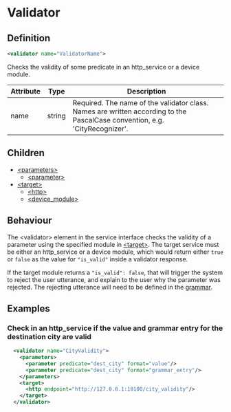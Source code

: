 # Validator

## Definition
```xml
<validator name="ValidatorName">
```

Checks the validity of some predicate in an http_service or a device module.

Attribute | Type | Description |
--- | --- | --- |
name | string | Required. The name of the validator class. Names are written according to the PascalCase convention, e.g. 'CityRecognizer'. |


## Children

- [<parameters\>](/dialog-domain-description-definition/service_interface/children/parameters)
    - [<parameter\>](/dialog-domain-description-definition/service_interface/children/parameters)
- [<target\>](/dialog-domain-description-definition/service_interface/children/target)
    - [<http\>](/dialog-domain-description-definition/service_interface/children/target)
    - [<device_module\>](/dialog-domain-description-definition/service_interface/children/target)


## Behaviour

The <validator\> element in the service interface checks the validity of a parameter using the specified module in [<target\>](/dialog-domain-description-definition/service_interface/children/target). The target service must be either an http_service or a device module, which would return either `true` or `false` as the value for `"is_valid"` inside a validator response.

<!-- Include a link to action response in the HTTP service API doc? -->

If the target module returns a `"is_valid": false`, that will trigger the system to reject the user utterance, and explain to the user why the parameter was rejected. The rejecting utterance will need to be defined in the [grammar](/dialog-domain-description-definition/grammar/children/validity).


## Examples

### Check in an http_service if the value and grammar entry for the destination city are valid

```xml
  <validator name="CityValidity">
    <parameters>
      <parameter predicate="dest_city" format="value"/>
      <parameter predicate="dest_city" format="grammar_entry"/>
    </parameters>
    <target>
      <http endpoint="http://127.0.0.1:10100/city_validity"/>
    </target>
  </validator>
```
